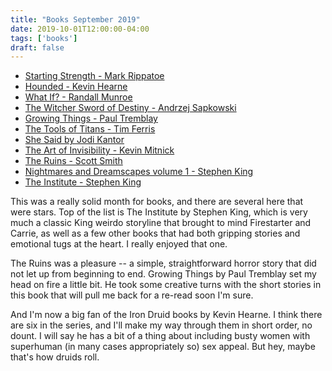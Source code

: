 ```yaml
---
title: "Books September 2019"
date: 2019-10-01T12:00:00-04:00
tags: ['books']
draft: false
---
```


* [Starting Strength - Mark Rippatoe](https://www.amazon.com/Starting-Strength-Basic-Barbell-Training/dp/0982522738/ref=sr_1_1?keywords=mark+rippetoe&qid=1571414166&sr=8-1)
* [Hounded - Kevin Hearne](https://www.amazon.com/gp/product/B004J4WN0I/ref=dbs_a_def_rwt_hsch_vapi_taft_p1_i4)
* [What If? - Randall Munroe](https://www.amazon.com/gp/product/0544272994/ref=dbs_a_def_rwt_bibl_vppi_i1)
* [The Witcher Sword of Destiny - Andrzej Sapkowski](https://www.amazon.com/gp/product/B00W22J07S/ref=dbs_a_def_rwt_hsch_vapi_taft_p1_i5)
* [Growing Things - Paul Tremblay](https://www.amazon.com/gp/product/B07H4VFHX4/ref=dbs_a_def_rwt_bibl_vppi_i3)
* [The Tools of Titans - Tim Ferris](https://www.amazon.com/gp/product/1328683788/ref=dbs_a_def_rwt_bibl_vppi_i1)
* [She Said by Jodi Kantor](https://www.amazon.com/She-Said-Breaking-Harassment-Movement-ebook/dp/B07Q187L9K/ref=sr_1_1)
* [The Art of Invisibility - Kevin Mitnick](https://www.amazon.com/Art-Invisibility-Worlds-Teaches-Brother/dp/B01NC39SM6/ref=sr_1_2?)
* [The Ruins - Scott Smith](https://www.amazon.com/Ruins-Scott-Smith-ebook/dp/B000JMKNOW/ref=tmm_kin_swatch_0?_encoding=UTF8&qid=1571414567&sr=8-2)
* [Nightmares and Dreamscapes volume 1 - Stephen King](https://www.amazon.com/Nightmares-Dreamscapes-Volume-I/dp/B001THVZMK/ref=sr_1_1)
* [The Institute - Stephen King](https://www.amazon.com/The-Institute-A-Novel/dp/B07N99GY6J/ref=sr_1_1)

This was a really solid month for books, and there are several here that were stars. Top of the list is The Institute by Stephen King, which is very much a classic King weirdo storyline that brought to mind Firestarter and Carrie, as well as a few other books that had both gripping stories and emotional tugs at the heart. I really enjoyed that one.

The Ruins was a pleasure -- a simple, straightforward horror story that did not let up from beginning to end. Growing Things by Paul Tremblay set my head on fire a little bit. He took some creative turns with the short stories in this book that will pull me back for a re-read soon I'm sure. 

And I'm now a big fan of the Iron Druid books by Kevin Hearne. I think there are six in the series, and I'll make my way through them in short order, no dount. I will say he has a bit of a thing about including busty women with superhuman (in many cases appropriately so) sex appeal. But hey, maybe that's how druids roll.

